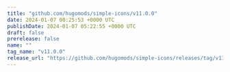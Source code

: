 ```yaml
---
title: "github.com/hugomods/simple-icons/v11.0.0"
date: 2024-01-07 00:25:53 +0000 UTC
publishDate: 2024-01-07 05:22:55 +0000 UTC
draft: false
prerelease: false
name: ""
tag_name: "v11.0.0"
release_url: "https://github.com/hugomods/simple-icons/releases/tag/v11.0.0"
---
```



